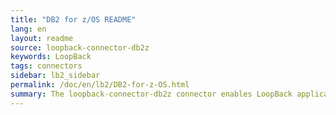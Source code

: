 ```yaml
---
title: "DB2 for z/OS README"
lang: en
layout: readme
source: loopback-connector-db2z
keywords: LoopBack
tags: connectors
sidebar: lb2_sidebar
permalink: /doc/en/lb2/DB2-for-z-OS.html
summary: The loopback-connector-db2z connector enables LoopBack applications to connect to IBM® DB2® for z/OS® data sources.
---
```

